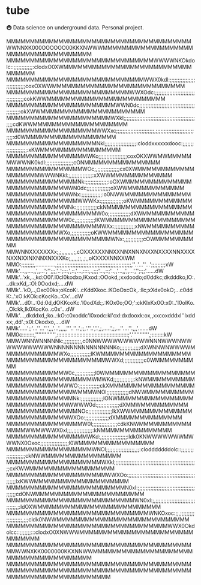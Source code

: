 # tube
🚇 Data science on underground data. Personal project.

MMMMMMMMMMMMMMMMMMMMMMMMMMMMMMMMMMMMMMMWWNNXK000OOOOOO00KKXNWWWMMMMMMMMMMMMMMMMMMMMMMMMMMMMMMMMMMMMM
MMMMMMMMMMMMMMMMMMMMMMMMMMMMMMMWWWWNKOkdolc::;;;;;;;;;;;;:clodxO0XWMMMMMMMMMMMMMMMMMMMMMMMMMMMMMMMMM
MMMMMMMMMMMMMMMMMMMMMMMMMMMMMWWX0kdl:;;;;;;;;;;;;;;;;;;;;;;;;;;;;coxOXWWMMMMMMMMMMMMMMMMMMMMMMMMMMMM
MMMMMMMMMMMMMMMMMMMMMMMMMMWWXOdc:;;;;;;;;;;;;;;;;;;;;;;;;;;;;;;;;;;;;cokKWWMMMMMMMMMMMMMMMMMMMMMMMMM
MMMMMMMMMMMMMMMMMMMMMMMWWN0dc;;;;;;;;;;;;;;;;;;;;;;;;;;;;;;;;;;;;;;;;;;;:okXWWMMMMMMMMMMMMMMMMMMMMMM
MMMMMMMMMMMMMMMMMMMMMMWXkl;;;;;;;;;;;;;;;;;;;;;;;;;;;;;;;;;;;;;;;;;;;;;;;;;cdKWWMMMMMMMMMMMMMMMMMMMM
MMMMMMMMMMMMMMMMMMMWWXxc;;;;;;;;;;;;;;;;;;;;;;;;,;;;;;;;;;;;;;;;;;;;;;;;;;;;;:d0WMMMMMMMMMMMMMMMMMMM
MMMMMMMMMMMMMMMMMMMNkl;;;;;;;;;;;;;;;;;;;;:cloddxxxxxxdooc:;;;;;;;;;;;;;;;;;;;;:xKWMMMMMMMMMMMMMMMMM
MMMMMMMMMMMMMMMMMWKo;;;;;;;;;;;;;;;;;;coxOKXWWMWMMMMMMWWWNK0kdl:;;;;;;;;;;;;;;;;;cONMMMMMMMMMMMMMMMM
MMMMMMMMMMMMMMMMWOc;,;;;;;;;;;;;;;;cx0XWMMMMMMMMMMMMMMMMMMMWWWNKkl:;,;;;;;;;;;;;;;:xXWWMMMMMMMMMMMMM
MMMMMMMMMMMMMMMNk:;;;;;;;;;;;;;;:oOXWMMMMMMMMMMMMMMMMMMMMMMMMMMMWN0dc;;;;;;;;;;;;;;;oXWWMMMMMMMMMMMM
MMMMMMMMMMMMMWNx:;;;;;;;;;;;;;:o0NWWMMMMMMMMMMMMMMMMMMMMMMMMMMMMMWWWKx:;;;;;;;;;;;;;;oKWMMMMMMMMMMMM
MMMMMMMMMMMMMNk:;;;;;;;;;;;;;ckNMMMMMMMMMMMMMMMMMMMMMMMMMMMMMMMMMMMMMW0o;;;;;;;;;;;;;;dXWMMMMMMMMMMM
MMMMMMMMMMMMW0c,;;;;;;;;;;;;lKWMMMMMMMMMMMMMMMMMMMMMMMMMMMMMMMMMMMMMMMWXx:;;;;;;;;;;;;;xNWMMMMMMMMMM
MMMMMMMMMMMWXo,;;;;;;;;;;;;oKWWMMMMMMMMMMMMMMMMMMMMMMMMMMMMMMMMMMMMMMMMWNx:,;;;;;;;;;;;cOWMMMMMMMMMM
MMWNNXXXXXXXx;,;,,,,,,,,;,cOXXXXXXNNXXNNXNNXNXXNXXXXNNXXXXNXXNXXNXNNXNXXXKo;,,,,,;;,,;,,oKXXXXNNXXWM
MMO:;;;;;;;;,.............,;;;;;;;;;;;;;;;;;;;;;;;;;;;;;;;;;;;;;;;;;;;;;;;,''..'...''...';;;;;;;;;xW
MMk'...,,....,,',,...';'';;;,'..';:::,',::,'...,::::,.,;;;'...,::;'..,,'...,,',,...','';:;;'......dW
MMk'..'xk,..,kd:O0l'.l0cl0kodxo,lKxod::OOokd,;xxdoodo;d0ddkc;dkdddko,lO:...dk:xKd,.:Ol:0Oodxd;....dW
MMk'..'kO,..,Oxc00kx;oKcoK:..cKddXkoc.:KOoOxcOk,.:llc;xXdx0okO;...c0ddK:..'xO:kKOk:cKocKo..:Ox'...dW
MMk'...d0:..:0d:0d,dOKKcoKc.'l0odXd:;.:KOx0o;OO;':ckKlxKx0O:x0:..'l0olKo..,Ok:kk,lk0XocKo..c0x'...dW
MMk'...,dkddxd,;ko..:kO:c0xoddc'l0xodc:kl'cxl:dxdooxk:ox,,xxcoxdddxl''lxddxx;,dd'.;x0l:Okodxo,....dW
MMk'.....';;'...''...''.',,,'...',,,,,'''..''..',;;,'.''..','.',;,.....',;,...''....''.,,,'.......dW
MM0c::::::::,''''''''''''',:::::::::::::::::::::::::::::::::::::::::::::::;'.''''''''''',;::::::::kW
MMWWNNWNNNNNk:,;;;;;;;;;;,c0NNWWWWWWWWWWNNNWWWNWWWWWWWWWWWNNNNNNNNNNNNNNNKo;;;;;;;;,;;;;dXWNNWNWWWWM
MMMMMMMMMMMWXo;;;;;;;;;;;;;lKWMMMMMMMMMMMMMMMMMMMMMMMMMMMMMMMMMMMMMMMMWWXd;;;;;;;;;;;;;c0WMMMMMMMMMM
MMMMMMMMMMMMW0c,;;;;;;;;;;;;l0WMMMMMMMMMMMMMMMMMMMMMMMMMMMMMMMMMMMMMWMWKd;;;;;;;;;;;;;:kNWMMMMMMMMMM
MMMMMMMMMMMMWWO:;;;;;;;;;;;;;ckXMMMMMMMMMMMMMMMMMMMMMMMMMMMMMMMMWMMMWNOl;;;;;;;;;;;;;;dNWWMMMMMMMMMM
MMMMMMMMMMMMMMNk:;;;;;;;;;;;;;;lONWMMMMMMMMMMMMMMMMMMMMMMMMMMMMMWWWW0d:;;;;;;;;;;;;;;dXMMWMMMMMMMMMM
MMMMMMMMMMMMMMMNOc;;;;;;;;;;;;;;;lkXWWMMMMMMMMMMMMMMMMMMMMMMMMMMWXOo:;;;;;;;;;;;;;;;dXMMMMMMMMMMMMMM
MMMMMMMMMMMMMMMMW0l;;;;;;;;;;;;;;;;cdkKNWMMMMMMMMMMMMMMMWWMWWWX0xl;;;,;;;;;;;;;;;;:kNMMMMMMMMMMMMMMM
MMMMMMMMMMMMMMMMMWKd:,;;;;;;;;;;;;;;;;:ldk0KNWWWWWWWMWWWNX0Oxoc;;;;;;;;;;;;;;;;;;l0WMMMMMMMMMMMMMMMM
MMMMMMMMMMMMMMMMMMWNOl;;;;;;;;;;;;;;;;;;,;;:clodddddddolc::;;;;;;;;;;;;;;;;;;;;ckNWWMMMMMMMMMMMMMMMM
MMMMMMMMMMMMMMMMMMMMWXkl;;;;;;;;;;;;;;;;;;;;;;;;;;;;;;;;;;;;;;;;;;;;;;;;;;;;;cxKWWMMMMMMMMMMMMMMMMMM
MMMMMMMMMMMMMMMMMMMMMWWXOo:;;;;;;;;;;;;;;;;;;;;;;;;;;;;;;;;;;;;;;;;;;;;;;;;lxKWWMMMMMMMMMMMMMMMMMMMM
MMMMMMMMMMMMMMMMMMMMMMMMMN0xl:;;;;;;;;;;;;;;;;;;;;;;;;;;;;;;;;;;;;;;;;;;cdONWMMMMMMMMMMMMMMMMMMMMMMM
MMMMMMMMMMMMMMMMMMMMMMMMMMMWN0xl:;,;;;;;;;;;;;;;;;;;;;;;;;;;;;;;;;,;:ldOXWMMMMMMMMMMMMMMMMMMMMMMMMMM
MMMMMMMMMMMMMMMMMMMMMMMMMMMMMMWNKOxoc:;;,;;;;;;;;;;;;;;;;;;;,;;;cldk0NWWMMMMMMMMMMMMMMMMMMMMMMMMMMMM
MMMMMMMMMMMMMMMMMMMMMMMMMMMMMMMMMMWWX0Okdolcc::;;;;;;;:::clodxO0XNWWWMMMMMMMMMMMMMMMMMMMMMMMMMMMMMMM
MMMMMMMMMMMMMMMMMMMMMMMMMMMMMMMMMMMMMMMMMWWNXKK0000000KKXNNWWMMMMMMMMMMMMMMMMMMMMMMMMMMMMMMMMMMMMMMM
MMMMMMMMMMMMMMMMMMMMMMMMMMMMMMMMMMMMMMMMMMMMMMMMMMMMMMMMMMMMMMMMMMMMMMMMMMMMMMMMMMMMMMMMMMMMMMMMMMMM
